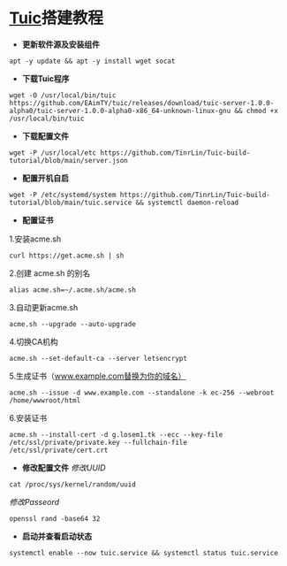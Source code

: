 # [Tuic](https://github.com/EAimTY/tuic)搭建教程
- **更新软件源及安装组件**

```
apt -y update && apt -y install wget socat 
```
- **下载Tuic程序**

```
wget -O /usr/local/bin/tuic https://github.com/EAimTY/tuic/releases/download/tuic-server-1.0.0-alpha0/tuic-server-1.0.0-alpha0-x86_64-unknown-linux-gnu && chmod +x /usr/local/bin/tuic
```
- **下载配置文件**

```
wget -P /usr/local/etc https://github.com/TinrLin/Tuic-build-tutorial/blob/main/server.json
```
- **配置开机自启**

```
wget -P /etc/systemd/system https://github.com/TinrLin/Tuic-build-tutorial/blob/main/tuic.service && systemctl daemon-reload
```
- **配置证书**

1.安装acme.sh

```
curl https://get.acme.sh | sh
```
2.创建 acme.sh 的别名
```
alias acme.sh=~/.acme.sh/acme.sh
```
3.自动更新acme.sh
```
acme.sh --upgrade --auto-upgrade
```
4.切换CA机构
```
acme.sh --set-default-ca --server letsencrypt
```
5.生成证书（www.example.com替换为你的域名）
```
acme.sh --issue -d www.example.com --standalone -k ec-256 --webroot /home/wwwroot/html
```
6.安装证书
```
acme.sh --install-cert -d g.losem1.tk --ecc --key-file /etc/ssl/private/private.key --fullchain-file /etc/ssl/private/cert.crt
```
- **修改配置文件**
  *修改UUID*

```
cat /proc/sys/kernel/random/uuid
```
  *修改Passeord*

```
openssl rand -base64 32
```
- **启动并查看启动状态**

```
systemctl enable --now tuic.service && systemctl status tuic.service
```


